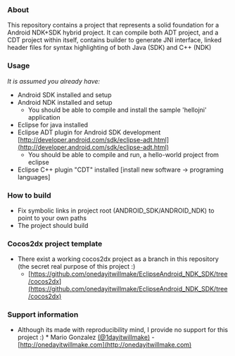 ### About
This repository contains a project that represents a solid foundation for a Android NDK+SDK hybrid project. It can compile both ADT project, and a CDT project within itself, 
contains builder to generate JNI interface, linked header files for syntax highlighting of both Java (SDK) and C++ (NDK)

### Usage
_It is assumed you already have:_

*    Android SDK installed and setup
*    Android NDK installed and setup
     * You should be able to compile and install the sample 'hellojni' application
*    Eclipse for java installed
*    Eclipse ADT plugin for Android SDK development [http://developer.android.com/sdk/eclipse-adt.html](http://developer.android.com/sdk/eclipse-adt.html)
     * You should be able to compile and run, a hello-world project from eclipse 
*    Eclipse C++ plugin "CDT" installed [install new software -> programing languages] 

### How to build
*    Fix symbolic links in project root (ANDROID_SDK/ANDROID_NDK) to point to your own paths
*    The project should build

### Cocos2dx project template
*	There exist a working cocos2dx project as a branch in this repository (the secret real purpose of this project :)
	* [https://github.com/onedayitwillmake/EclipseAndroid_NDK_SDK/tree/cocos2dx](https://github.com/onedayitwillmake/EclipseAndroid_NDK_SDK/tree/cocos2dx)  
	
### Support information
*    Although its made with reproducibility mind, I provide no support for this project :)
    * Mario Gonzalez [(@1dayitwillmake)](http://twitter.com/#!/1dayitwillmake) - [http://onedayitwillmake.com](http://onedayitwillmake.com)
